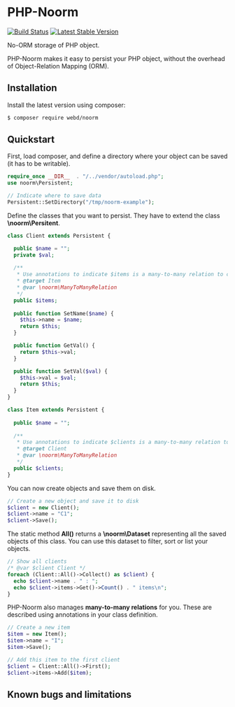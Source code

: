 # PHP-Noorm
[![Build Status](https://travis-ci.org/tdebatty/php-noorm.svg?branch=master)](https://travis-ci.org/tdebatty/php-noorm) [![Latest Stable Version](https://img.shields.io/packagist/v/webd/noorm.svg)](https://packagist.org/packages/webd/noorm)

No-ORM storage of PHP object.

PHP-Noorm makes it easy to persist your PHP object, without the overhead of Object-Relation Mapping (ORM).

## Installation
Install the latest version using composer:

```bash
$ composer require webd/noorm
```

## Quickstart

First, load composer, and define a directory where your object can be saved (it has to be writable).
```php
require_once __DIR__  . "/../vendor/autoload.php";
use noorm\Persistent;

// Indicate where to save data
Persistent::SetDirectory("/tmp/noorm-example");
```

Define the classes that you want to persist. They have to extend the class **\noorm\Persitent**.
```php
class Client extends Persistent {

  public $name = "";
  private $val;
  
  /**
   * Use annotations to indicate $items is a many-to-many relation to class Item
   * @target Item
   * @var \noorm\ManyToManyRelation
   */
  public $items;
  
  public function SetName($name) {
    $this->name = $name;
    return $this;
  }

  public function GetVal() {
    return $this->val;
  }

  public function SetVal($val) {
    $this->val = $val;
    return $this;
  }
}

class Item extends Persistent {
  
  public $name = "";
  
  /**
   * Use annotations to indicate $clients is a many-to-many relation to Client
   * @target Client
   * @var \noorm\ManyToManyRelation
   */
  public $clients;
}
```

You can now create objects and save them on disk.
```php
// Create a new object and save it to disk
$client = new Client();
$client->name = "C1";
$client->Save();
```

The static method **All()** returns a **\noorm\Dataset** representing all the saved objects of this class. You can use this dataset to filter, sort or list your objects.
```php
// Show all clients
/* @var $client Client */
foreach (Client::All()->Collect() as $client) {
  echo $client->name . " : ";
  echo $client->items->Get()->Count() . " items\n";
}
```

PHP-Noorm also manages **many-to-many relations** for you. These are described using annotations in your class definition.
```php
// Create a new item
$item = new Item();
$item->name = "I";
$item->Save();

// Add this item to the first client
$client = Client::All()->First();
$client->items->Add($item);
```

## Known bugs and limitations